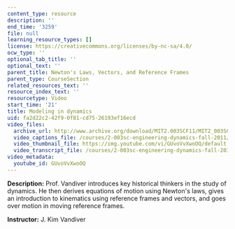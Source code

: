 ```yaml
---
content_type: resource
description: ''
end_time: '3259'
file: null
learning_resource_types: []
license: https://creativecommons.org/licenses/by-nc-sa/4.0/
ocw_type: ''
optional_tab_title: ''
optional_text: ''
parent_title: Newton's Laws, Vectors, and Reference Frames
parent_type: CourseSection
related_resources_text: ''
resource_index_text: ''
resourcetype: Video
start_time: '21'
title: Modeling in dynamics
uid: fa2d22c2-42f9-0f81-cd75-26193ef16ecd
video_files:
  archive_url: http://www.archive.org/download/MIT2.003SCF11/MIT2_003SCF11_lec01_300k.mp4
  video_captions_file: /courses/2-003sc-engineering-dynamics-fall-2011/444f406efb7f52f7b0b0f15b19380cdf_GUvoVvXwoOQ.vtt
  video_thumbnail_file: https://img.youtube.com/vi/GUvoVvXwoOQ/default.jpg
  video_transcript_file: /courses/2-003sc-engineering-dynamics-fall-2011/41d85fd34ddc72229b2f907970255be1_GUvoVvXwoOQ.pdf
video_metadata:
  youtube_id: GUvoVvXwoOQ
---
```


**Description:** Prof. Vandiver introduces key historical thinkers in the study of dynamics. He then derives equations of motion using Newton's laws, gives an introduction to kinematics using reference frames and vectors, and goes over motion in moving reference frames.

**Instructor:** J. Kim Vandiver

